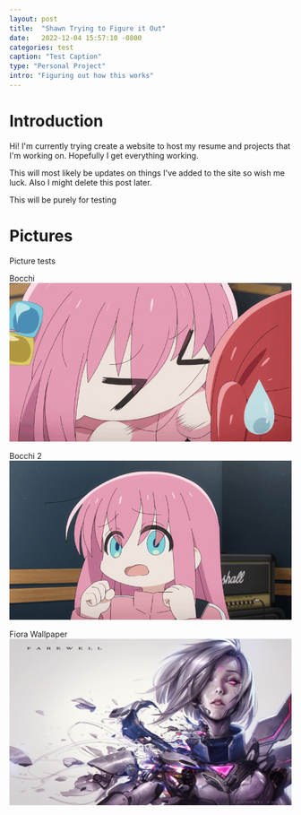 ```yaml
---
layout: post
title:  "Shawn Trying to Figure it Out"
date:   2022-12-04 15:57:10 -0800
categories: test
caption: "Test Caption"
type: "Personal Project"
intro: "Figuring out how this works"
---
```


# Introduction
Hi! I'm currently trying create a website to host my resume and projects that I'm working on. Hopefully I get everything working.

This will most likely be updates on things I've added to the site so wish me luck. Also I might delete this post later.

This will be purely for testing

# Pictures
Picture tests

Bocchi
<img alt="Bocchi Head Shake" class="process" src="/assets/bocchi.gif">

Bocchi 2
<img alt="Bocchi Head Shake 2" class="process" src="/assets/bocchi2.gif">

Fiora Wallpaper
<img alt="Project Fiora" class="process" src="/assets/fiora.JPG">

